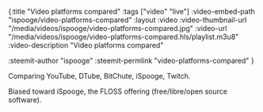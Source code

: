 {:title "Video platforms compared"
 :tags ["video" "live"]
 :video-embed-path "ispooge/video-platforms-compared"
 :layout :video
 :video-thumbnail-url "/media/videos/ispooge/video-platforms-compared.jpg"
 :video-url           "/media/videos/ispooge/video-platforms-compared.hls/playlist.m3u8"
 :video-description "Video platforms compared"


 :steemit-author "ispooge"
 :steemit-permlink "video-platforms-compared"
}

Comparing YouTube, DTube, BitChute, iSpooge, Twitch.

Biased toward iSpooge, the FLOSS offering (free/libre/open source software).